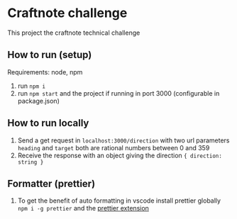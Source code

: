 # Craftnote challenge

This project the craftnote technical challenge

## How to run (setup)

Requirements: node, npm

1. run `npm i`
1. run `npm start` and the project if running in port 3000 (configurable in package.json)

## How to run locally

1. Send a get request in `localhost:3000/direction` with two url parameters `heading` and `target` both are rational numbers between 0 and 359
1. Receive the response with an object giving the direction `{ direction: string }`

## Formatter (prettier)

1. To get the benefit of auto formatting in vscode install prettier globally `npm i -g prettier` and the [prettier extension](https://marketplace.visualstudio.com/items?itemName=esbenp.prettier-vscode)
